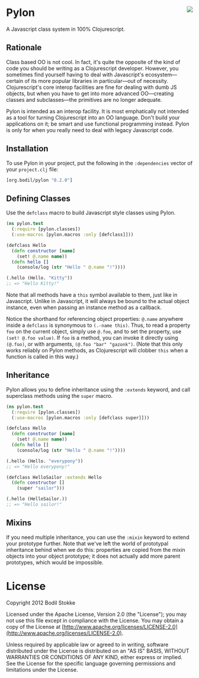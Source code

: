 # <img align="right" src="https://raw.github.com/bodil/pylon/master/pylon.gif"> Pylon

A Javascript class system in 100% Clojurescript.

## Rationale

Class based OO is not cool. In fact, it's quite the opposite of the
kind of code you should be writing as a Clojurescript developer.
However, you sometimes find yourself having to deal with Javascript's
ecosystem—certain of its more popular libraries in particular—out of
necessity. Clojurescript's core interop facilities are fine for
dealing with dumb JS objects, but when you have to get into more
advanced OO—creating classes and subclasses—the primitives are no
longer adequate.

Pylon is intended as an interop facility. It is most emphatically not
intended as a tool for turning Clojurescript into an OO language.
Don't build your applications on it; be smart and use functional
programming instead. Pylon is only for when you really need to deal
with legacy Javascript code.

## Installation

To use Pylon in your project, put the following in the `:dependencies`
vector of your `project.clj` file:

```clojure
[org.bodil/pylon "0.2.0"]
```

## Defining Classes

Use the `defclass` macro to build Javascript style classes using Pylon.

```clojure
(ns pylon.test
  (:require [pylon.classes])
  (:use-macros [pylon.macros :only [defclass]]))

(defclass Hello
  (defn constructor [name]
    (set! @.name name))
  (defn hello []
    (console/log (str "Hello " @.name "!"))))

(.hello (Hello. "Kitty"))
;; => "Hello Kitty!"
```

Note that all methods have a `this` symbol available to them, just
like in Javascript. Unlike in Javascript, it will always be bound to
the actual object instance, even when passing an instance method as a
callback.

Notice the shorthand for referencing object properties: `@.name`
anywhere inside a `defclass` is synonymous to `(.-name this)`. Thus,
to read a property `foo` on the current object, simply use `@.foo`,
and to set the property, use `(set! @.foo value)`. If `foo` is a
method, you can invoke it directly using `(@.foo)`, or with arguments,
`(@.foo "bar" "gazonk")`. (Note that this only works reliably on Pylon
methods, as Clojurescript will clobber `this` when a function is
called in this way.)

## Inheritance

Pylon allows you to define inheritance using the `:extends` keyword,
and call superclass methods using the `super` macro.

```clojure
(ns pylon.test
  (:require [pylon.classes])
  (:use-macros [pylon.macros :only [defclass super]]))

(defclass Hello
  (defn constructor [name]
    (set! @.name name))
  (defn hello []
    (console/log (str "Hello " @.name "!"))))

(.hello (Hello. "everypony"))
;; => "Hello everypony!"

(defclass HelloSailor :extends Hello
  (defn constructor []
    (super "sailor")))

(.hello (HelloSailor.))
;; => "Hello sailor!"
```

## Mixins

If you need multiple inheritance, you can use the `:mixin` keyword to
extend your prototype further. Note that we've left the world of
prototypal inheritance behind when we do this: properties are copied
from the mixin objects into your object prototype; it does not
actually add more parent prototypes, which would be impossible.

# License

Copyright 2012 Bodil Stokke

Licensed under the Apache License, Version 2.0 (the "License"); you
may not use this file except in compliance with the License. You may
obtain a copy of the License at
[http://www.apache.org/licenses/LICENSE-2.0](http://www.apache.org/licenses/LICENSE-2.0).

Unless required by applicable law or agreed to in writing, software
distributed under the License is distributed on an "AS IS" BASIS,
WITHOUT WARRANTIES OR CONDITIONS OF ANY KIND, either express or
implied. See the License for the specific language governing
permissions and limitations under the License.
